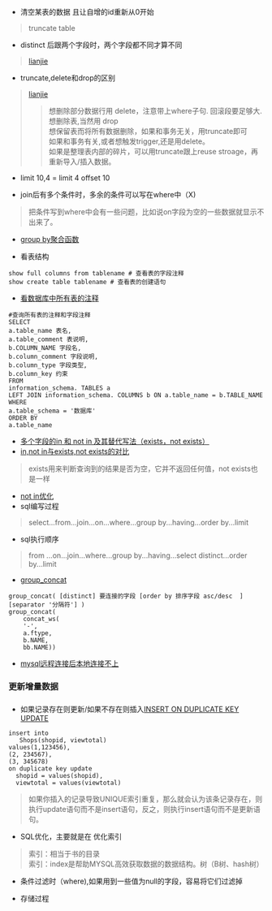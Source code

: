 * 清空某表的数据 且让自增的id重新从0开始
> truncate table

* distinct 后跟两个字段时，两个字段都不同才算不同
> [lianjie ](https://blog.csdn.net/djun100/article/details/10452165)

* truncate,delete和drop的区别
> [lianjie](https://www.cnblogs.com/SaraMoring/p/5607537.html)
>> 想删除部分数据行用 delete，注意带上where子句. 回滚段要足够大.  
>> 想删除表,当然用 drop  
>> 想保留表而将所有数据删除，如果和事务无关，用truncate即可  
>> 如果和事务有关,或者想触发trigger,还是用delete。  
>> 如果是整理表内部的碎片，可以用truncate跟上reuse stroage，再重新导入/插入数据。

* limit 10,4 = limit 4 offset 10

* join后有多个条件时，多余的条件可以写在where中（X)
> 把条件写到where中会有一些问题，比如说on字段为空的一些数据就显示不出来了。

* [group by聚合函数](https://www.cnblogs.com/geaozhang/p/6745147.html)


* 看表结构
```
show full columns from tablename # 查看表的字段注释
show create table tablename # 查看表的创建语句
```
* [看数据库中所有表的注释](https://www.cnblogs.com/xphdbky/p/7047878.html)
```mysql
#查询所有表的注释和字段注释
SELECT
a.table_name 表名,
a.table_comment 表说明,
b.COLUMN_NAME 字段名,
b.column_comment 字段说明,
b.column_type 字段类型,
b.column_key 约束
FROM
information_schema. TABLES a
LEFT JOIN information_schema. COLUMNS b ON a.table_name = b.TABLE_NAME
WHERE
a.table_schema = '数据库'
ORDER BY
a.table_name
```
* [多个字段的in 和 not in 及其替代写法（exists，not exists）](https://blog.csdn.net/weixin_41287692/article/details/80049631)
* [in,not in与exists,not exists的对比](https://blog.csdn.net/dingweiye123/article/details/81005470)
> exists用来判断查询到的结果是否为空，它并不返回任何值，not exists也是一样
* [not in优化](https://blog.csdn.net/pcwblover008/article/details/80015855)
* sql编写过程
> select...from...join...on...where...group by...having...order by...limit
* sql执行顺序
> from ...on...join...where...group by...having...select distinct...order by...limit


* [group_concat](https://www.cnblogs.com/rxhuiu/p/9134009.html)
```
group_concat( [distinct] 要连接的字段 [order by 排序字段 asc/desc  ] [separator '分隔符'] )
group_concat(
	concat_ws(
	'-',
	a.ftype,
	b.NAME,
	bb.NAME))
```
* [mysql远程连接后本地连接不上](https://blog.csdn.net/qq_38709999/article/details/86554619)
### 更新增量数据
### 
* 如果记录存在则更新/如果不存在则插入[INSERT ON DUPLICATE KEY UPDATE](https://cloud.tencent.com/developer/article/1375845)
```
insert into
   Shops(shopid, viewtotal)  
values(1,123456),  
(2, 234567), 
(3, 345678) 
on duplicate key update
  shopid = values(shopid), 
  viewtotal = values(viewtotal)

```
> 如果你插入的记录导致UNIQUE索引重复，那么就会认为该条记录存在，则执行update语句而不是insert语句，反之，则执行insert语句而不是更新语句。

* SQL优化，主要就是在 优化索引
> 索引：相当于书的目录  
> 索引：index是帮助MYSQL高效获取数据的数据结构。树（B树、hash树）

* 条件过滤时（where),如果用到一些值为null的字段，容易将它们过滤掉

* 存储过程
